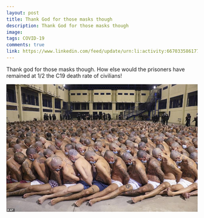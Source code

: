 ```yaml
---
layout: post
title: Thank God for those masks though
description: Thank God for those masks though
image: 
tags: COVID-19
comments: true
link: https://www.linkedin.com/feed/update/urn:li:activity:6670335861772685313/
---
```

Thank god for those masks though. How else would the prisoners have
remained at 1/2 the C19 death rate of civilians!

![](/../../assets/images/post-images/masks/18818d1d189db0e18445e5f1db8eee5b.jpg)
